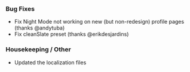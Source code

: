 ### Bug Fixes

- Fix Night Mode not working on new (but non-redesign) profile pages (thanks @andytuba)
- Fix cleanSlate preset (thanks @erikdesjardins)

### Housekeeping / Other

- Updated the localization files
